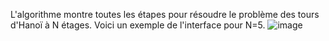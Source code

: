 L'algorithme montre toutes les étapes pour résoudre le problème des tours d'Hanoï à N étages.
Voici un exemple de l'interface pour N=5.
![image](https://github.com/user-attachments/assets/9abbf821-4f42-4092-bba4-111d0d49eb09)

